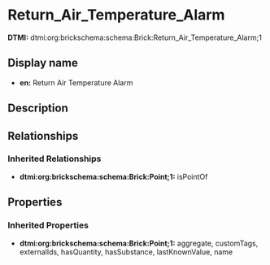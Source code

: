 # Return_Air_Temperature_Alarm
**DTMI:** dtmi:org:brickschema:schema:Brick:Return_Air_Temperature_Alarm;1
## Display name
- **en:** Return Air Temperature Alarm
## Description
## Relationships
### Inherited Relationships
* **dtmi:org:brickschema:schema:Brick:Point;1:** isPointOf
## Properties
### Inherited Properties
* **dtmi:org:brickschema:schema:Brick:Point;1:** aggregate, customTags, externalIds, hasQuantity, hasSubstance, lastKnownValue, name
